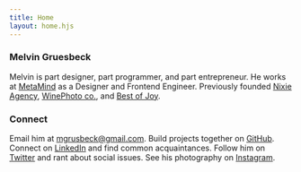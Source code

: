 ```yaml
---
title: Home
layout: home.hjs
---
```

### Melvin Gruesbeck
Melvin is part designer, part programmer, and part entrepreneur. He works at [MetaMind](http://www.metamind.io) as a Designer and Frontend Engineer.
Previously founded [Nixie Agency](http://www.nixieagency.com), [WinePhoto co.](http://www.winephoto.co), and [Best of Joy](http://www.bestofjoy.com). 

### Connect
Email him at [mgrusbeck@gmail.com](mailto:mgruesbeck@gmail.com). Build projects together on [GitHub](https://github.com/mgruesbeck).
Connect on [LinkedIn](https://www.linkedin.com/in/melvingruesbeck) and find common acquaintances. 
Follow him on [Twitter](https://twitter.com/melvingruesbeck) and rant about social issues.
See his photography on [Instagram](https://www.instagram.com/melvingruesbeck/).
